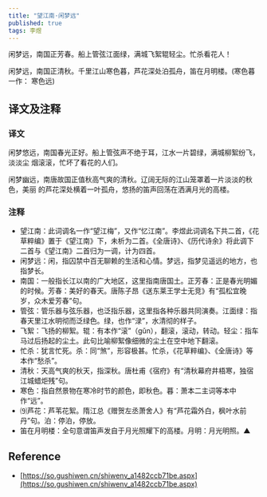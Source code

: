 ```yaml
---
title: "望江南·闲梦远"
published: true
tags: 李煜
---
```


闲梦远，南国正芳春。船上管弦江面绿，满城飞絮辊轻尘。忙杀看花人！

闲梦远，南国正清秋。千里江山寒色暮，芦花深处泊孤舟，笛在月明楼。(寒色暮 一作：
寒色远)

## 译文及注释

### 译文

闲梦悠远，南国春光正好。船上管弦声不绝于耳，江水一片碧绿，满城柳絮纷飞，淡淡尘
烟滚滚，忙坏了看花的人们。

闲梦幽远，南唐故国正值秋高气爽的清秋。辽阔无际的江山笼罩着一片淡淡的秋色，美丽
的芦花深处横着一叶孤舟，悠扬的笛声回荡在洒满月光的高楼。

### 注释

- 望江南：此词调名一作“望江梅”，又作“忆江南”。李煜此词调名下共二首，《花草粹编》置于《望江南》下，未析为二首。《全唐诗》、《历代诗余》将此调下二首与《望江南》二首归为一调，计为四首。
- 闲梦远：闲，指囚禁中百无聊赖的生活和心情。梦远，指梦见遥远的地方，也指梦长。
- 南国：一般指长江以南的广大地区，这里指南唐国土。正芳春：正是春光明媚的时候。芳春：美好的春天。唐陈子昂《送东莱王学士无竞》有“孤松宜晚岁，众木爱芳春”句。
- 管弦：管乐器与弦乐器，也泛指乐器，这里指各种乐器共同演奏。江面绿：指春天里江水明彻而泛绿色。绿，也作“渌”，水清彻的样子。
- 飞絮：飞扬的柳絮。辊：有本作“滚”（gǔn），翻滚，滚动，转动。轻尘：指车马过后扬起的尘土。此句比喻柳絮像细微的尘土在空中地下翻滚。
- 忙杀：犹言忙死。杀：同“煞”，形容极甚。忙杀，《花草粹编》、《全唐诗》等本作“愁杀”。
- 清秋：天高气爽的秋天，指深秋。唐杜甫《宿府》有“清秋幕府井梧寒，独宿江城蜡炬残”句。
- 寒色：指自然景物在寒冷时节的颜色，即秋色。暮：萧本二主词等本中作“远”。
- ⑼芦花：芦苇花絮。隋江总《赠贺左丞萧舍人》有“芦花霜外白，枫叶水前丹”句。泊：停泊，停放。
- 笛在月明楼：全句意谓笛声发自于月光照耀下的高楼。月明：月光明照。▲

## Reference

- [https://so.gushiwen.cn/shiwenv_a1482ccb71be.aspx](https://so.gushiwen.cn/shiwenv_a1482ccb71be.aspx)